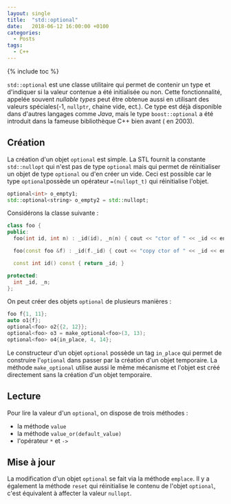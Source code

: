 ```yaml
---
layout: single
title:  "std::optional"
date:   2018-06-12 16:00:00 +0100
categories:
  - Posts
tags:
  - C++
---
```


{% include toc %}

`std::optional` est une classe utilitaire qui permet de contenir un type et
d'indiquer si la valeur contenue a été initialisée ou non. Cette fonctionnalité,
appelée souvent *nullable types* peut être obtenue aussi en utilisant des
valeurs spéciales(-1, `nullptr`, chaine vide, ect.).
Ce type est déjà disponible dans d'autres langages comme *Java*, mais le type
`boost::optional` a été introduit dans la fameuse bibliothèque C++ bien avant (
  en 2003).


## Création
La création d'un objet `optional` est simple. La STL fournit la constante
`std::nullopt` qui n'est pas de type `optional` mais qui permet de réinitialiser
un objet de type `optional` ou d'en créer un vide.
Ceci est possible car le type `optional`possède un opérateur `=(nullopt_t)` qui
réinitialise l'objet.
```cpp
optional<int> o_empty1;
std::optional<string> o_empty2 = std::nullopt;
```

Considérons la classe suivante :
```cpp
class foo {
public:
  foo(int id, int n) : _id(id), _n(n) { cout << "ctor of " << _id << endl; }

  foo(const foo &f) : _id(f._id) { cout << "copy ctor of " << _id << endl; }

  const int id() const { return _id; }

protected:
  int _id, _n;
};
```
On peut créer des objets `optional` de plusieurs manières :
```cpp
foo f{1, 11};
auto o1{f};
optional<foo> o2{{2, 12}};
optional<foo> o3 = make_optional<foo>(3, 13);
optional<foo> o4{in_place, 4, 14};
```

Le constructeur d'un objet `optional` possède un tag `in_place` qui permet de
construire l'`optional` dans passer par la création d'un objet temporaire. La
méthode `make_optional` utilise aussi le même mécanisme et l'objet est créé
directement sans la création d'un objet temporaire.

## Lecture
Pour lire la valeur d'un `optional`, on dispose de trois méthodes :
- la méthode `value`
- la méthode `value_or(default_value)`
- l'opérateur `*` et `->`

## Mise à jour
La modification d'un objet `optional` se fait via la méthode `emplace`. Il y a
également la méthode `reset` qui réinitialise le contenu de l'objet `optional`,
c'est équivalent à affecter la valeur `nullopt`.
